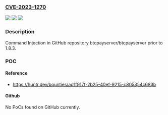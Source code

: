 ### [CVE-2023-1270](https://cve.mitre.org/cgi-bin/cvename.cgi?name=CVE-2023-1270)
![](https://img.shields.io/static/v1?label=Product&message=btcpayserver%2Fbtcpayserver&color=blue)
![](https://img.shields.io/static/v1?label=Version&message=%3C%201.8.3%20&color=brighgreen)
![](https://img.shields.io/static/v1?label=Vulnerability&message=CWE-77%20%20Improper%20Neutralization%20of%20Special%20Elements%20used%20in%20a%20Command%20('Command%20Injection')&color=brighgreen)

### Description

Command Injection in GitHub repository btcpayserver/btcpayserver prior to 1.8.3.

### POC

#### Reference
- https://huntr.dev/bounties/ad1f917f-2b25-40ef-9215-c805354c683b

#### Github
No PoCs found on GitHub currently.

